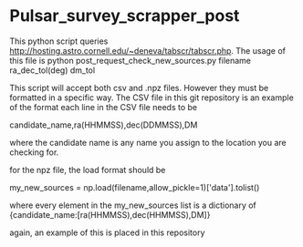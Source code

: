 # Pulsar_survey_scrapper_post
This python script queries http://hosting.astro.cornell.edu/~deneva/tabscr/tabscr.php.
The usage of this file is 
python post_request_check_new_sources.py filename ra_dec_tol(deg) dm_tol

This script will accept both csv and .npz files. However they must be formatted in a specific way. The CSV file in this git repository is an example of the format
each line in the CSV file needs to be 

candidate_name,ra(HHMMSS),dec(DDMMSS),DM

where the candidate name is any name you assign to the location you are checking for.

for the npz file, the load format should be

my_new_sources = np.load(filename,allow_pickle=1)['data'].tolist()

where every element in the my_new_sources list is a dictionary of 
{candidate_name:[ra(HHMMSS),dec(HHMMSS),DM]}

again, an example of this is placed in this repository
